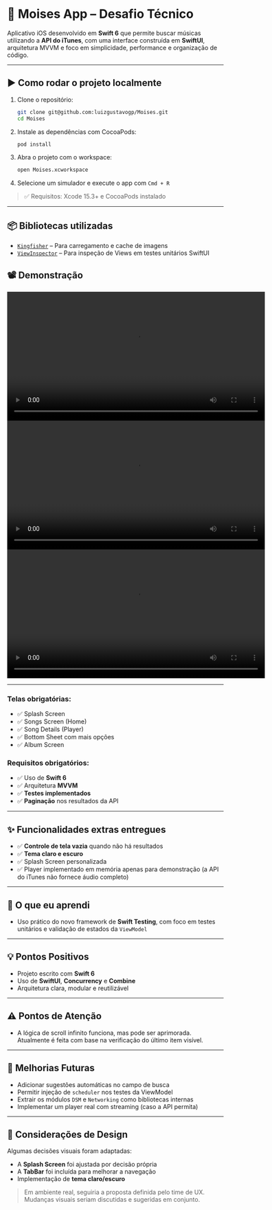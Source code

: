 # 🎵 Moises App – Desafio Técnico

Aplicativo iOS desenvolvido em **Swift 6** que permite buscar músicas utilizando a **API do iTunes**, com uma interface construída em **SwiftUI**, arquitetura MVVM e foco em simplicidade, performance e organização de código.

---

## ▶️ Como rodar o projeto localmente

1. Clone o repositório:

   ```bash
   git clone git@github.com:luizgustavogp/Moises.git
   cd Moises
   ```

2. Instale as dependências com CocoaPods:

   ```bash
   pod install
   ```

3. Abra o projeto com o workspace:

   ```bash
   open Moises.xcworkspace
   ```

4. Selecione um simulador e execute o app com `Cmd + R`

> ✅ Requisitos: Xcode 15.3+ e CocoaPods instalado

---

## 📦 Bibliotecas utilizadas

- [`Kingfisher`](https://github.com/onevcat/Kingfisher) – Para carregamento e cache de imagens  
- [`ViewInspector`](https://github.com/nalexn/ViewInspector) – Para inspeção de Views em testes unitários SwiftUI

## 📽️ Demonstração


<video src="https://github.com/user-attachments/assets/1cbcf1b7-06e6-4955-8e9a-f5d61cf1fb08" controls width="600"></video>
<video src="https://github.com/user-attachments/assets/30d67007-4c6e-455a-bbab-b26d032773c4" controls width="600"></video>
<video src="https://github.com/user-attachments/assets/9baf8326-f7fd-4705-abdf-2738565a8a1f" controls width="600"></video>

---

### Telas obrigatórias:

- ✅ Splash Screen  
- ✅ Songs Screen (Home)  
- ✅ Song Details (Player)  
- ✅ Bottom Sheet com mais opções  
- ✅ Album Screen

### Requisitos obrigatórios:

- ✅ Uso de **Swift 6**  
- ✅ Arquitetura **MVVM**  
- ✅ **Testes implementados**  
- ✅ **Paginação** nos resultados da API  

---

## ✨ Funcionalidades extras entregues

- ✅ **Controle de tela vazia** quando não há resultados  
- ✅ **Tema claro e escuro**  
- ✅ Splash Screen personalizada  
- ✅ Player implementado em memória apenas para demonstração (a API do iTunes não fornece áudio completo)  

---

## 🧠 O que eu aprendi

- Uso prático do novo framework de **Swift Testing**, com foco em testes unitários e validação de estados da `ViewModel`

---

## 💡 Pontos Positivos

- Projeto escrito com **Swift 6**  
- Uso de **SwiftUI**, **Concurrency** e **Combine**  
- Arquitetura clara, modular e reutilizável  

---

## ⚠️ Pontos de Atenção

- A lógica de scroll infinito funciona, mas pode ser aprimorada. Atualmente é feita com base na verificação do último item visível.

---

## 🚀 Melhorias Futuras

- Adicionar sugestões automáticas no campo de busca  
- Permitir injeção de `scheduler` nos testes da ViewModel  
- Extrair os módulos `DSM` e `Networking` como bibliotecas internas  
- Implementar um player real com streaming (caso a API permita)  

---

## 📝 Considerações de Design

Algumas decisões visuais foram adaptadas:

- A **Splash Screen** foi ajustada por decisão própria  
- A **TabBar** foi incluída para melhorar a navegação  
- Implementação de **tema claro/escuro**

> Em ambiente real, seguiria a proposta definida pelo time de UX. Mudanças visuais seriam discutidas e sugeridas em conjunto.
